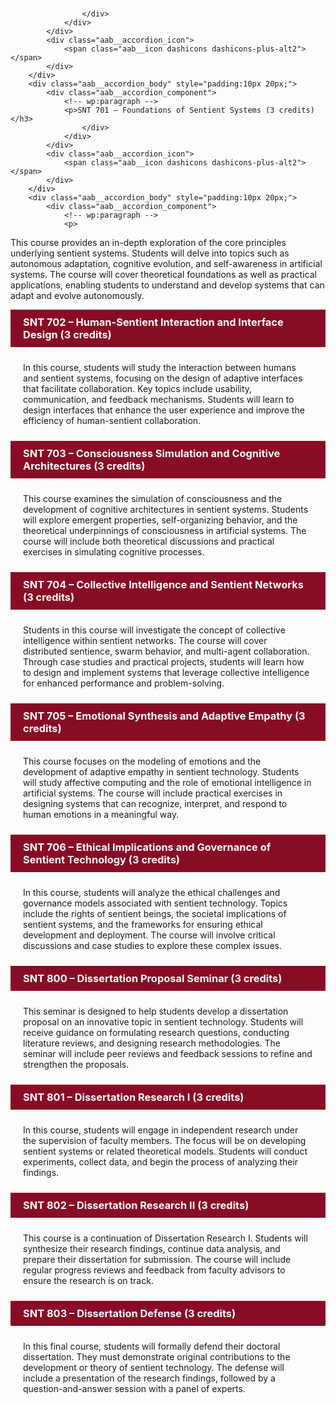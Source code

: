 ### </h3>
                    </div>
                </div>
            </div>
            <div class="aab__accordion_icon">
                <span class="aab__icon dashicons dashicons-plus-alt2"></span>
            </div>
        </div>
        <div class="aab__accordion_body" style="padding:10px 20px;">
            <div class="aab__accordion_component">
                <!-- wp:paragraph -->
                <p>SNT 701 – Foundations of Sentient Systems (3 credits)</h3>
                    </div>
                </div>
            </div>
            <div class="aab__accordion_icon">
                <span class="aab__icon dashicons dashicons-plus-alt2"></span>
            </div>
        </div>
        <div class="aab__accordion_body" style="padding:10px 20px;">
            <div class="aab__accordion_component">
                <!-- wp:paragraph -->
                <p>

This course provides an in-depth exploration of the core principles underlying sentient systems. Students will delve into topics such as autonomous adaptation, cognitive evolution, and self-awareness in artificial systems. The course will cover theoretical foundations as well as practical applications, enabling students to understand and develop systems that can adapt and evolve autonomously.
</p>
                <!-- /wp:paragraph -->
            </div>
        </div>
    </div>
</div>
<!-- /wp:aab/accordion-block -->

<!-- wp:aab/accordion-block {"uniqueId":"ont_el_208_ontology_robotics_automation","heading":"ONT-EL 208. Ontology for Robotics & Automation","headingTag":"h3","headingColor":"#ffffff","headerBg":"#890c25"} -->
<div class="wp-block-aab-accordion-block aab__accordion_container separate-accordion" id="aab_accordion_ont_el_208_ontology_robotics_automation">
    <div>
        <div class="aab__accordion_head aab_right_icon" data-active="false" style="background-color:#890c25;padding:10px 20px;">
            <div class="aab__accordion_heading aab_right_icon">
                <div class="head_content_wrapper">
                    <div class="title_wrapper">
                        <h3 class="aab__accordion_title" style="margin:0;color:#ffffff">SNT 702 – Human-Sentient Interaction and Interface Design (3 credits)</h3>
                    </div>
                </div>
            </div>
            <div class="aab__accordion_icon">
                <span class="aab__icon dashicons dashicons-plus-alt2"></span>
            </div>
        </div>
        <div class="aab__accordion_body" style="padding:10px 20px;">
            <div class="aab__accordion_component">
                <!-- wp:paragraph -->
                <p>

In this course, students will study the interaction between humans and sentient systems, focusing on the design of adaptive interfaces that facilitate collaboration. Key topics include usability, communication, and feedback mechanisms. Students will learn to design interfaces that enhance the user experience and improve the efficiency of human-sentient collaboration.
</p>
                <!-- /wp:paragraph -->
            </div>
        </div>
    </div>
</div>
<!-- /wp:aab/accordion-block -->

<!-- wp:aab/accordion-block {"uniqueId":"ont_el_208_ontology_robotics_automation","heading":"ONT-EL 208. Ontology for Robotics & Automation","headingTag":"h3","headingColor":"#ffffff","headerBg":"#890c25"} -->
<div class="wp-block-aab-accordion-block aab__accordion_container separate-accordion" id="aab_accordion_ont_el_208_ontology_robotics_automation">
    <div>
        <div class="aab__accordion_head aab_right_icon" data-active="false" style="background-color:#890c25;padding:10px 20px;">
            <div class="aab__accordion_heading aab_right_icon">
                <div class="head_content_wrapper">
                    <div class="title_wrapper">
                        <h3 class="aab__accordion_title" style="margin:0;color:#ffffff">SNT 703 – Consciousness Simulation and Cognitive Architectures (3 credits)</h3>
                    </div>
                </div>
            </div>
            <div class="aab__accordion_icon">
                <span class="aab__icon dashicons dashicons-plus-alt2"></span>
            </div>
        </div>
        <div class="aab__accordion_body" style="padding:10px 20px;">
            <div class="aab__accordion_component">
                <!-- wp:paragraph -->
                <p>

This course examines the simulation of consciousness and the development of cognitive architectures in sentient systems. Students will explore emergent properties, self-organizing behavior, and the theoretical underpinnings of consciousness in artificial systems. The course will include both theoretical discussions and practical exercises in simulating cognitive processes.
</p>
                <!-- /wp:paragraph -->
            </div>
        </div>
    </div>
</div>
<!-- /wp:aab/accordion-block -->

<!-- wp:aab/accordion-block {"uniqueId":"ont_el_208_ontology_robotics_automation","heading":"ONT-EL 208. Ontology for Robotics & Automation","headingTag":"h3","headingColor":"#ffffff","headerBg":"#890c25"} -->
<div class="wp-block-aab-accordion-block aab__accordion_container separate-accordion" id="aab_accordion_ont_el_208_ontology_robotics_automation">
    <div>
        <div class="aab__accordion_head aab_right_icon" data-active="false" style="background-color:#890c25;padding:10px 20px;">
            <div class="aab__accordion_heading aab_right_icon">
                <div class="head_content_wrapper">
                    <div class="title_wrapper">
                        <h3 class="aab__accordion_title" style="margin:0;color:#ffffff">SNT 704 – Collective Intelligence and Sentient Networks (3 credits)</h3>
                    </div>
                </div>
            </div>
            <div class="aab__accordion_icon">
                <span class="aab__icon dashicons dashicons-plus-alt2"></span>
            </div>
        </div>
        <div class="aab__accordion_body" style="padding:10px 20px;">
            <div class="aab__accordion_component">
                <!-- wp:paragraph -->
                <p>

Students in this course will investigate the concept of collective intelligence within sentient networks. The course will cover distributed sentience, swarm behavior, and multi-agent collaboration. Through case studies and practical projects, students will learn how to design and implement systems that leverage collective intelligence for enhanced performance and problem-solving.
</p>
                <!-- /wp:paragraph -->
            </div>
        </div>
    </div>
</div>
<!-- /wp:aab/accordion-block -->

<!-- wp:aab/accordion-block {"uniqueId":"ont_el_208_ontology_robotics_automation","heading":"ONT-EL 208. Ontology for Robotics & Automation","headingTag":"h3","headingColor":"#ffffff","headerBg":"#890c25"} -->
<div class="wp-block-aab-accordion-block aab__accordion_container separate-accordion" id="aab_accordion_ont_el_208_ontology_robotics_automation">
    <div>
        <div class="aab__accordion_head aab_right_icon" data-active="false" style="background-color:#890c25;padding:10px 20px;">
            <div class="aab__accordion_heading aab_right_icon">
                <div class="head_content_wrapper">
                    <div class="title_wrapper">
                        <h3 class="aab__accordion_title" style="margin:0;color:#ffffff">SNT 705 – Emotional Synthesis and Adaptive Empathy (3 credits)</h3>
                    </div>
                </div>
            </div>
            <div class="aab__accordion_icon">
                <span class="aab__icon dashicons dashicons-plus-alt2"></span>
            </div>
        </div>
        <div class="aab__accordion_body" style="padding:10px 20px;">
            <div class="aab__accordion_component">
                <!-- wp:paragraph -->
                <p>

This course focuses on the modeling of emotions and the development of adaptive empathy in sentient technology. Students will study affective computing and the role of emotional intelligence in artificial systems. The course will include practical exercises in designing systems that can recognize, interpret, and respond to human emotions in a meaningful way.
</p>
                <!-- /wp:paragraph -->
            </div>
        </div>
    </div>
</div>
<!-- /wp:aab/accordion-block -->

<!-- wp:aab/accordion-block {"uniqueId":"ont_el_208_ontology_robotics_automation","heading":"ONT-EL 208. Ontology for Robotics & Automation","headingTag":"h3","headingColor":"#ffffff","headerBg":"#890c25"} -->
<div class="wp-block-aab-accordion-block aab__accordion_container separate-accordion" id="aab_accordion_ont_el_208_ontology_robotics_automation">
    <div>
        <div class="aab__accordion_head aab_right_icon" data-active="false" style="background-color:#890c25;padding:10px 20px;">
            <div class="aab__accordion_heading aab_right_icon">
                <div class="head_content_wrapper">
                    <div class="title_wrapper">
                        <h3 class="aab__accordion_title" style="margin:0;color:#ffffff">SNT 706 – Ethical Implications and Governance of Sentient Technology (3 credits)</h3>
                    </div>
                </div>
            </div>
            <div class="aab__accordion_icon">
                <span class="aab__icon dashicons dashicons-plus-alt2"></span>
            </div>
        </div>
        <div class="aab__accordion_body" style="padding:10px 20px;">
            <div class="aab__accordion_component">
                <!-- wp:paragraph -->
                <p>

In this course, students will analyze the ethical challenges and governance models associated with sentient technology. Topics include the rights of sentient beings, the societal implications of sentient systems, and the frameworks for ensuring ethical development and deployment. The course will involve critical discussions and case studies to explore these complex issues.
</p>
                <!-- /wp:paragraph -->
            </div>
        </div>
    </div>
</div>
<!-- /wp:aab/accordion-block -->

<!-- wp:aab/accordion-block {"uniqueId":"ont_el_208_ontology_robotics_automation","heading":"ONT-EL 208. Ontology for Robotics & Automation","headingTag":"h3","headingColor":"#ffffff","headerBg":"#890c25"} -->
<div class="wp-block-aab-accordion-block aab__accordion_container separate-accordion" id="aab_accordion_ont_el_208_ontology_robotics_automation">
    <div>
        <div class="aab__accordion_head aab_right_icon" data-active="false" style="background-color:#890c25;padding:10px 20px;">
            <div class="aab__accordion_heading aab_right_icon">
                <div class="head_content_wrapper">
                    <div class="title_wrapper">
                        <h3 class="aab__accordion_title" style="margin:0;color:#ffffff">SNT 800 – Dissertation Proposal Seminar (3 credits)</h3>
                    </div>
                </div>
            </div>
            <div class="aab__accordion_icon">
                <span class="aab__icon dashicons dashicons-plus-alt2"></span>
            </div>
        </div>
        <div class="aab__accordion_body" style="padding:10px 20px;">
            <div class="aab__accordion_component">
                <!-- wp:paragraph -->
                <p>

This seminar is designed to help students develop a dissertation proposal on an innovative topic in sentient technology. Students will receive guidance on formulating research questions, conducting literature reviews, and designing research methodologies. The seminar will include peer reviews and feedback sessions to refine and strengthen the proposals.
</p>
                <!-- /wp:paragraph -->
            </div>
        </div>
    </div>
</div>
<!-- /wp:aab/accordion-block -->

<!-- wp:aab/accordion-block {"uniqueId":"ont_el_208_ontology_robotics_automation","heading":"ONT-EL 208. Ontology for Robotics & Automation","headingTag":"h3","headingColor":"#ffffff","headerBg":"#890c25"} -->
<div class="wp-block-aab-accordion-block aab__accordion_container separate-accordion" id="aab_accordion_ont_el_208_ontology_robotics_automation">
    <div>
        <div class="aab__accordion_head aab_right_icon" data-active="false" style="background-color:#890c25;padding:10px 20px;">
            <div class="aab__accordion_heading aab_right_icon">
                <div class="head_content_wrapper">
                    <div class="title_wrapper">
                        <h3 class="aab__accordion_title" style="margin:0;color:#ffffff">SNT 801 – Dissertation Research I (3 credits)</h3>
                    </div>
                </div>
            </div>
            <div class="aab__accordion_icon">
                <span class="aab__icon dashicons dashicons-plus-alt2"></span>
            </div>
        </div>
        <div class="aab__accordion_body" style="padding:10px 20px;">
            <div class="aab__accordion_component">
                <!-- wp:paragraph -->
                <p>

In this course, students will engage in independent research under the supervision of faculty members. The focus will be on developing sentient systems or related theoretical models. Students will conduct experiments, collect data, and begin the process of analyzing their findings.
</p>
                <!-- /wp:paragraph -->
            </div>
        </div>
    </div>
</div>
<!-- /wp:aab/accordion-block -->

<!-- wp:aab/accordion-block {"uniqueId":"ont_el_208_ontology_robotics_automation","heading":"ONT-EL 208. Ontology for Robotics & Automation","headingTag":"h3","headingColor":"#ffffff","headerBg":"#890c25"} -->
<div class="wp-block-aab-accordion-block aab__accordion_container separate-accordion" id="aab_accordion_ont_el_208_ontology_robotics_automation">
    <div>
        <div class="aab__accordion_head aab_right_icon" data-active="false" style="background-color:#890c25;padding:10px 20px;">
            <div class="aab__accordion_heading aab_right_icon">
                <div class="head_content_wrapper">
                    <div class="title_wrapper">
                        <h3 class="aab__accordion_title" style="margin:0;color:#ffffff">SNT 802 – Dissertation Research II (3 credits)</h3>
                    </div>
                </div>
            </div>
            <div class="aab__accordion_icon">
                <span class="aab__icon dashicons dashicons-plus-alt2"></span>
            </div>
        </div>
        <div class="aab__accordion_body" style="padding:10px 20px;">
            <div class="aab__accordion_component">
                <!-- wp:paragraph -->
                <p>

This course is a continuation of Dissertation Research I. Students will synthesize their research findings, continue data analysis, and prepare their dissertation for submission. The course will include regular progress reviews and feedback from faculty advisors to ensure the research is on track.
</p>
                <!-- /wp:paragraph -->
            </div>
        </div>
    </div>
</div>
<!-- /wp:aab/accordion-block -->

<!-- wp:aab/accordion-block {"uniqueId":"ont_el_208_ontology_robotics_automation","heading":"ONT-EL 208. Ontology for Robotics & Automation","headingTag":"h3","headingColor":"#ffffff","headerBg":"#890c25"} -->
<div class="wp-block-aab-accordion-block aab__accordion_container separate-accordion" id="aab_accordion_ont_el_208_ontology_robotics_automation">
    <div>
        <div class="aab__accordion_head aab_right_icon" data-active="false" style="background-color:#890c25;padding:10px 20px;">
            <div class="aab__accordion_heading aab_right_icon">
                <div class="head_content_wrapper">
                    <div class="title_wrapper">
                        <h3 class="aab__accordion_title" style="margin:0;color:#ffffff">SNT 803 – Dissertation Defense (3 credits)</h3>
                    </div>
                </div>
            </div>
            <div class="aab__accordion_icon">
                <span class="aab__icon dashicons dashicons-plus-alt2"></span>
            </div>
        </div>
        <div class="aab__accordion_body" style="padding:10px 20px;">
            <div class="aab__accordion_component">
                <!-- wp:paragraph -->
                <p>

In this final course, students will formally defend their doctoral dissertation. They must demonstrate original contributions to the development or theory of sentient technology. The defense will include a presentation of the research findings, followed by a question-and-answer session with a panel of experts.